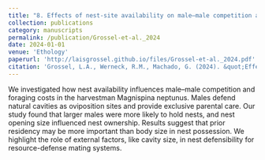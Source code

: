 ```yaml
---
title: "8. Effects of nest-site availability on male–male competition and the foraging costs of egg attendance in an arachnid with exclusive paternal care"
collection: publications
category: manuscripts
permalink: /publication/Grossel-et-al._2024
date: 2024-01-01
venue: 'Ethology'
paperurl: 'http://laisgrossel.github.io/files/Grossel-et-al._2024.pdf'
citation: 'Grossel, L.A., Werneck, R.M., Machado, G. (2024). &quot;Effects of nest-site availability on male–male mompetition and the foraging costs of egg attendance in an arachnid with exclusive paternal care.&quot; <i>Ethology</i>. 130(12).'
---
```


We investigated how nest availability influences male–male competition and foraging costs in the harvestman Magnispina neptunus. Males defend natural cavities as oviposition sites and provide exclusive parental care. Our study found that larger males were more likely to hold nests, and nest opening size influenced nest ownership. Results suggest that prior residency may be more important than body size in nest possession. We highlight the role of external factors, like cavity size, in nest defensibility for resource-defense mating systems.
